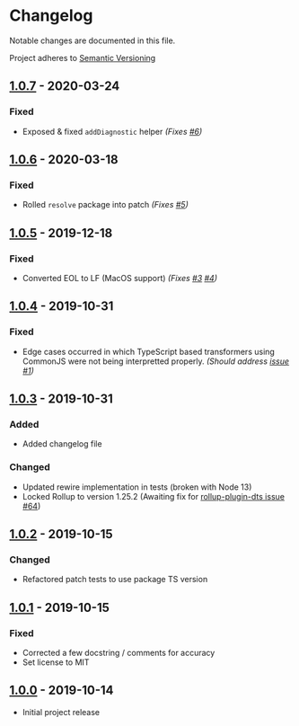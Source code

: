 # Changelog

Notable changes are documented in this file.

Project adheres to [Semantic Versioning](https://semver.org/spec/v2.0.0.html)

## [1.0.7] - 2020-03-24

### Fixed
- Exposed & fixed `addDiagnostic` helper
  _(Fixes [#6](https://github.com/nonara/ts-patch/issues/6))_
  
## [1.0.6] - 2020-03-18

### Fixed
- Rolled `resolve` package into patch
  _(Fixes [#5](https://github.com/nonara/ts-patch/issues/5))_
  
## [1.0.5] - 2019-12-18

### Fixed
- Converted EOL to LF (MacOS support)
  _(Fixes [#3](https://github.com/nonara/ts-patch/issues/3) [#4](https://github.com/nonara/ts-patch/issues/4))_
  
## [1.0.4] - 2019-10-31

### Fixed
- Edge cases occurred in which TypeScript based transformers using CommonJS were not being interpretted properly. 
  _(Should address [issue #1](https://github.com/nonara/ts-patch/issues/1))_

## [1.0.3] - 2019-10-31

### Added
- Added changelog file

### Changed
- Updated rewire implementation in tests (broken with Node 13)
- Locked Rollup to version 1.25.2 (Awaiting fix for [rollup-plugin-dts issue #64](https://github.com/Swatinem/rollup-plugin-dts/issues/64))

## [1.0.2] - 2019-10-15

### Changed 
- Refactored patch tests to use package TS version

## [1.0.1] - 2019-10-15

### Fixed
- Corrected a few docstring / comments for accuracy
- Set license to MIT

## [1.0.0] - 2019-10-14

- Initial project release

[1.0.7]: https://github.com/nonara/ts-patch/compare/v1.0.6...v1.0.7
[1.0.6]: https://github.com/nonara/ts-patch/compare/v1.0.5...v1.0.6
[1.0.5]: https://github.com/nonara/ts-patch/compare/v1.0.4...v1.0.5
[1.0.4]: https://github.com/nonara/ts-patch/compare/v1.0.3...v1.0.4
[1.0.3]: https://github.com/nonara/ts-patch/compare/v1.0.2...v1.0.3
[1.0.2]: https://github.com/nonara/ts-patch/compare/v1.0.1...v1.0.2
[1.0.1]: https://github.com/nonara/ts-patch/compare/v1.0.0...v1.0.1
[1.0.0]: https://github.com/nonara/ts-patch/releases/tag/v1.0.0
